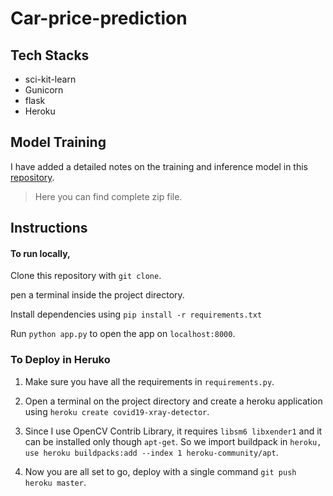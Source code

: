 # Car-price-prediction





## Tech Stacks
- sci-kit-learn
- Gunicorn
- flask
- Heroku


## Model Training
I have added a detailed notes on the training and inference model in this [repository](https://github.com/Samsheer1027/car-price-prediction).
>Here you can find complete zip file.

## Instructions

#### To run locally,

Clone this repository with ```git clone```.

pen a terminal inside the project directory.

Install dependencies using ```pip install -r requirements.txt```

Run ```python app.py``` to open the app on ```localhost:8000```.




### To Deploy in Heruko

1. Make sure you have all the requirements in ```requirements.py```.

2. Open a terminal on the project directory and create a heroku application using ```heroku create covid19-xray-detector```.

3. Since I use OpenCV Contrib Library, it requires ```libsm6 libxender1``` and it can be installed only though ```apt-get```. So we import buildpack in ```heroku, use heroku buildpacks:add --index 1 heroku-community/apt```.

4. Now you are all set to go, deploy with a single command ```git push heroku master```.
